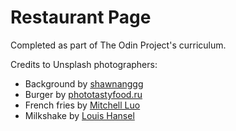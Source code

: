 # Restaurant Page

Completed as part of The Odin Project's curriculum.

Credits to Unsplash photographers:
- Background by [shawnanggg](https://unsplash.com/photos/TQQE32Gz4jw)
- Burger by [phototastyfood.ru](https://unsplash.com/photos/E94j3rMcxlw)
- French fries by [Mitchell Luo](https://unsplash.com/photos/ChXHveqrb28)
- Milkshake by [Louis Hansel](https://unsplash.com/photos/OaGUHIjCdCs)
